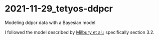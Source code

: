 # 2021-11-29_tetyos-ddpcr

Modeling ddpcr data with a Bayesian model

I followed the model described by [Milbury et al.](https://doi.org/10.1016/j.bdq.2014.08.001); 
specifically section 3.2.
